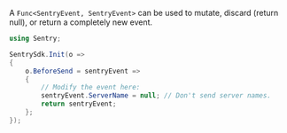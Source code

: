 A `Func<SentryEvent, SentryEvent>` can be used to mutate, discard (return null), or return a completely new event.

```csharp
using Sentry;

SentrySdk.Init(o =>
{
    o.BeforeSend = sentryEvent =>
    {
        // Modify the event here:
        sentryEvent.ServerName = null; // Don't send server names.
        return sentryEvent;
    };
});
```
